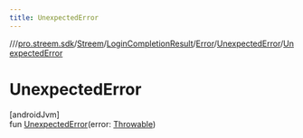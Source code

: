 ```yaml
---
title: UnexpectedError
---
```

//[<root>](../../../../../../index.html)/[pro.streem.sdk](../../../../index.html)/[Streem](../../../index.html)/[LoginCompletionResult](../../index.html)/[Error](../index.html)/[UnexpectedError](index.html)/[UnexpectedError](-unexpected-error.html)



# UnexpectedError



[androidJvm]\
fun [UnexpectedError](-unexpected-error.html)(error: [Throwable](https://kotlinlang.org/api/latest/jvm/stdlib/kotlin/-throwable/index.html))




